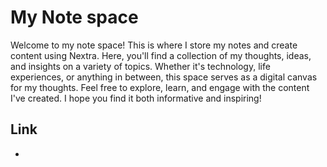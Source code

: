 # My Note space
Welcome to my note space! This is where I store my notes and create content using Nextra. Here, you'll find a collection of my thoughts, ideas, and insights on a variety of topics. Whether it's technology, life experiences, or anything in between, this space serves as a digital canvas for my thoughts. Feel free to explore, learn, and engage with the content I've created. I hope you find it both informative and inspiring!

## Link
- 